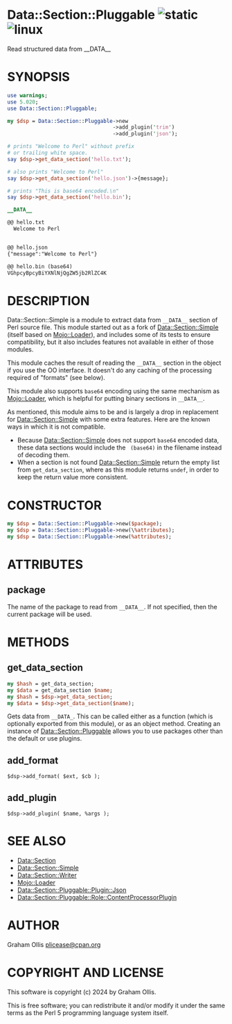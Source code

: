 # Data::Section::Pluggable ![static](https://github.com/uperl/Data-Section-Pluggable/workflows/static/badge.svg) ![linux](https://github.com/uperl/Data-Section-Pluggable/workflows/linux/badge.svg)

Read structured data from \_\_DATA\_\_

# SYNOPSIS

```perl
use warnings;
use 5.020;
use Data::Section::Pluggable;

my $dsp = Data::Section::Pluggable->new
                                  ->add_plugin('trim')
                                  ->add_plugin('json');

# prints "Welcome to Perl" without prefix
# or trailing white space.
say $dsp->get_data_section('hello.txt');

# also prints "Welcome to Perl"
say $dsp->get_data_section('hello.json')->{message};

# prints "This is base64 encoded.\n"
say $dsp->get_data_section('hello.bin');

__DATA__

@@ hello.txt
  Welcome to Perl


@@ hello.json
{"message":"Welcome to Perl"}

@@ hello.bin (base64)
VGhpcyBpcyBiYXNlNjQgZW5jb2RlZC4K
```

# DESCRIPTION

Data::Section::Simple is a module to extract data from `__DATA__` section of Perl source file.
This module started out as a fork of [Data::Section::Simple](https://metacpan.org/pod/Data::Section::Simple) (itself based on [Mojo::Loader](https://metacpan.org/pod/Mojo::Loader)),
and includes some of its tests to ensure compatibility, but it also includes features not
available in either of those modules.

This module caches the result of reading the `__DATA__` section in the object if you use the OO
interface.  It doesn't do any caching of the processing required of "formats" (see below).

This module also supports `base64` encoding using the same mechanism as [Mojo::Loader](https://metacpan.org/pod/Mojo::Loader), which
is helpful for putting binary sections in `__DATA__`.

As mentioned, this module aims to be and is largely a drop in replacement for [Data::Section::Simple](https://metacpan.org/pod/Data::Section::Simple)
with some extra features.  Here are the known ways in which it is not compatible.

- Because [Data::Section::Simple](https://metacpan.org/pod/Data::Section::Simple) does not support `base64` encoded data, these data sections
would include the ` (base64)` in the filename instead of decoding them.
- When a section is not found [Data::Section::Simple](https://metacpan.org/pod/Data::Section::Simple) return the empty list from `get_data_section`,
where as this module returns `undef`, in order to keep the return value more consistent.

# CONSTRUCTOR

```perl
my $dsp = Data::Section::Pluggable->new($package);
my $dsp = Data::Section::Pluggable->new(\%attributes);
my $dsp = Data::Section::Pluggable->new(%attributes);
```

# ATTRIBUTES

## package

The name of the package to read from `__DATA__`.  If not specified, then
the current package will be used.

# METHODS

## get\_data\_section

```perl
my $hash = get_data_section;
my $data = get_data_section $name;
my $hash = $dsp->get_data_section;
my $data = $dsp->get_data_section($name);
```

Gets data from `__DATA_`.  This can be called either as a function (which is
optionally exported from this module), or as an object method.  Creating an
instance of [Data::Section::Pluggable](https://metacpan.org/pod/Data::Section::Pluggable) allows you to use packages other than
the default or use plugins.

## add\_format

```
$dsp->add_format( $ext, $cb );
```

## add\_plugin

```
$dsp->add_plugin( $name, %args );
```

# SEE ALSO

- [Data::Section](https://metacpan.org/pod/Data::Section)
- [Data::Section::Simple](https://metacpan.org/pod/Data::Section::Simple)
- [Data::Section::Writer](https://metacpan.org/pod/Data::Section::Writer)
- [Mojo::Loader](https://metacpan.org/pod/Mojo::Loader)
- [Data::Section::Pluggable::Plugin::Json](https://metacpan.org/pod/Data::Section::Pluggable::Plugin::Json)
- [Data::Section::Pluggable::Role::ContentProcessorPlugin](https://metacpan.org/pod/Data::Section::Pluggable::Role::ContentProcessorPlugin)

# AUTHOR

Graham Ollis <plicease@cpan.org>

# COPYRIGHT AND LICENSE

This software is copyright (c) 2024 by Graham Ollis.

This is free software; you can redistribute it and/or modify it under
the same terms as the Perl 5 programming language system itself.
